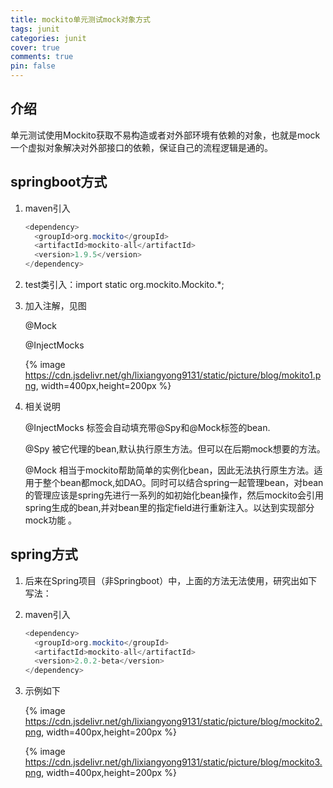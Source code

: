 ```yaml
---
title: mockito单元测试mock对象方式
tags: junit
categories: junit
cover: true
comments: true
pin: false
---
```


## 介绍

单元测试使用Mockito获取不易构造或者对外部环境有依赖的对象，也就是mock一个虚拟对象解决对外部接口的依赖，保证自己的流程逻辑是通的。

## springboot方式

1. maven引入

   ```java
   <dependency>
     <groupId>org.mockito</groupId>
     <artifactId>mockito-all</artifactId>
     <version>1.9.5</version>
   </dependency>
   ```

2. test类引入：import static org.mockito.Mockito.*;

3. 加入注解，见图

   @Mock

   @InjectMocks

   {% image https://cdn.jsdelivr.net/gh/lixiangyong9131/static/picture/blog/mokito1.png, width=400px,height=200px %}

4. 相关说明

   @InjectMocks 标签会自动填充带@Spy和@Mock标签的bean. 

   @Spy 被它代理的bean,默认执行原生方法。但可以在后期mock想要的方法。 

   @Mock 相当于mockito帮助简单的实例化bean，因此无法执行原生方法。适用于整个bean都mock,如DAO。同时可以结合spring一起管理bean，对bean的管理应该是spring先进行一系列的如初始化bean操作，然后mockito会引用spring生成的bean,并对bean里的指定field进行重新注入。以达到实现部分mock功能 。 

## spring方式

1. 后来在Spring项目（非Springboot）中，上面的方法无法使用，研究出如下写法：

2. maven引入

   ```java
   <dependency>
     <groupId>org.mockito</groupId>
     <artifactId>mockito-all</artifactId>
     <version>2.0.2-beta</version>
   </dependency>
   ```

3. 示例如下

   {% image https://cdn.jsdelivr.net/gh/lixiangyong9131/static/picture/blog/mockito2.png, width=400px,height=200px %}

   {% image https://cdn.jsdelivr.net/gh/lixiangyong9131/static/picture/blog/mockito3.png, width=400px,height=200px %}